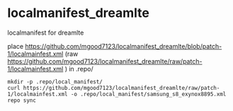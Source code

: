 # localmanifest_dreamlte
localmanifest for dreamlte


place https://github.com/mgood7123/localmanifest_dreamlte/blob/patch-1/localmainfest.xml (raw https://github.com/mgood7123/localmanifest_dreamlte/raw/patch-1/localmainfest.xml ) in .repo/

```
mkdir -p .repo/local_manifest/
curl https://github.com/mgood7123/localmanifest_dreamlte/raw/patch-1/localmainfest.xml -o .repo/local_manifest/samsung_s8_exynox8895.xml
repo sync
```
